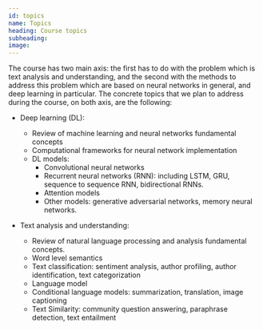 ```yaml
---
id: topics
name: Topics
heading: Course topics
subheading: 
image: 
---
```


The course has two main axis: the first has to do with the problem which is text analysis and understanding, and the second with the methods to address this problem which are based on neural networks in general, and deep learning in particular. The concrete topics that we plan to address during the course, on both axis, are the following:

* Deep learning (DL): 
  * Review of machine learning and neural networks fundamental concepts
  * Computational frameworks for neural network implementation
  * DL models:
    * Convolutional neural networks
    * Recurrent neural networks (RNN): including LSTM, GRU, sequence to sequence RNN, bidirectional RNNs.
    * Attention models
    * Other models: generative adversarial networks, memory neural networks.

* Text analysis and understanding:
  * Review of natural language processing and analysis fundamental concepts.
  * Word level semantics
  * Text classification: sentiment analysis, author profiling, author identification, text categorization
  * Language model
  * Conditional language models: summarization, translation, image captioning
  * Text Similarity: community question answering, paraphrase detection, text entailment

